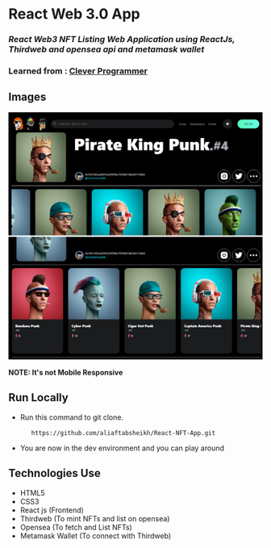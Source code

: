 # React Web 3.0 App

### _React Web3 NFT Listing Web Application using ReactJs, Thirdweb and opensea api and metamask wallet_

### Learned from : [Clever Programmer](https://youtu.be/hhZtiytNaBQ)

## Images

<img src='./src/assets/Ds-1.png' />
<img src='./src/assets/Ds-2.png' />

**NOTE: It's not Mobile Responsive**

## Run Locally

- Run this command to git clone. 

         https://github.com/aliaftabsheikh/React-NFT-App.git

- You are now in the dev environment and you can play around

## Technologies Use

- HTML5
- CSS3
- React js (Frontend)
- Thirdweb (To mint NFTs and list on opensea)
- Opensea (To fetch and List NFTs)
- Metamask Wallet (To connect with Thirdweb)